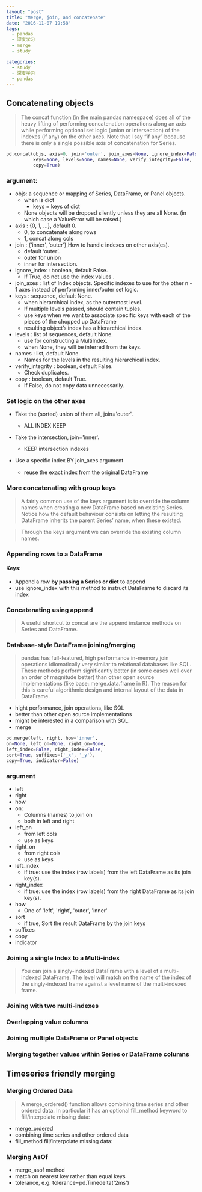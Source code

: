 ```yaml
---
layout: "post"
title: "Merge, join, and concatenate"
date: "2016-11-07 19:58"
tags:
  - pandas
  - 深度学习
  - merge
  - study

categories:
  - study
  - 深度学习
  - pandas
---
```


## Concatenating objects

> The concat function (in the main pandas namespace) does all of the heavy lifting of performing concatenation operations along an axis while performing optional set logic (union or intersection) of the indexes (if any) on the other axes. Note that I say “if any” because there is only a single possible axis of concatenation for Series.

<!-- More -->

``` python
pd.concat(objs, axis=0, join='outer', join_axes=None, ignore_index=False,
          keys=None, levels=None, names=None, verify_integrity=False,
          copy=True)
```

### argument:

- objs: a sequence or mapping of Series, DataFrame, or Panel objects.
    - when is dict
        - keys = keys of dict
    - None objects will be dropped silently unless they are all None. (in which case a ValueError will be raised.)
- axis : {0, 1, ...}, default 0.
    - 0,  to concatenate along rows
    - 1, concat along cols
- join : {‘inner’, ‘outer’},How to handle indexes on other axis(es).
    - default ‘outer’.
    - outer for union
    - inner for intersection.
- ignore_index : boolean, default False.
    - If True, do not use the index values .
- join_axes : list of Index objects. Specific indexes to use for the other n - 1 axes instead of performing inner/outer set logic.
- keys : sequence, default None.
    - when hierarchical index, as the outermost level.
    - If multiple levels passed, should contain tuples.
    - use keys when we want to associate specific keys with each of the pieces of the chopped up DataFrame
    - resulting object’s index has a hierarchical index.
- levels : list of sequences, default None.
    - use for constructing a MultiIndex.
    - when None, they will be inferred from the keys.
- names : list, default None.
    - Names for the levels in the resulting hierarchical index.
- verify_integrity : boolean, default False.
    - Check duplicates.
- copy : boolean, default True.
    - If False, do not copy data unnecessarily.

### Set logic on the other axes

- Take the (sorted) union of them all, join='outer'.

    - ALL INDEX KEEP
- Take the intersection, join='inner'.

    - KEEP intersection indexes
- Use a specific index BY join_axes argument

    -  reuse the exact index from the original DataFrame

### More concatenating with group keys

> A fairly common use of the keys argument is to override the column names when creating a new DataFrame based on existing Series. Notice how the default behaviour consists on letting the resulting DataFrame inherits the parent Series’ name, when these existed.

> Through the keys argument we can override the existing column names.

### Appending rows to a DataFrame

#### Keys:

- Append a row **by passing a Series or dict** to append
- use ignore_index with this method to instruct DataFrame to discard its index

### Concatenating using append
> A useful shortcut to concat are the append instance methods on Series and DataFrame.

### Database-style DataFrame joining/merging

> pandas has full-featured, high performance in-memory join operations idiomatically very similar to relational databases like SQL. These methods perform significantly better (in some cases well over an order of magnitude better) than other open source implementations (like base::merge.data.frame in R). The reason for this is careful algorithmic design and internal layout of the data in DataFrame.

- hight performance, join operations, like SQL
- better than other open source implementations
- might be interested in a comparison with SQL.
- merge
``` python
pd.merge(left, right, how='inner',
on=None, left_on=None, right_on=None,
left_index=False, right_index=False,
sort=True, suffixes=('_x', '_y'),
copy=True, indicator=False)
```

### argument

- left
- right
- how
- on:
    - Columns (names) to join on
    - both in left and right
- left_on
    - from left cols
    - use as keys
- right_on
    - from right cols
    - use as keys
- left_index
    - if true: use the index (row labels) from the left DataFrame as its join key(s).
- right_index
    - if true: use the index (row labels) from the right DataFrame as its join key(s).
- how
    - One of 'left', 'right', 'outer', 'inner'
- sort
    - if true, Sort the result DataFrame by the join keys
- suffixes
- copy
- indicator

### Joining a single Index to a Multi-index

> You can join a singly-indexed DataFrame with a level of a multi-indexed DataFrame. The level will match on the name of the index of the singly-indexed frame against a level name of the multi-indexed frame.

### Joining with two multi-indexes
### Overlapping value columns
### Joining multiple DataFrame or Panel objects
### Merging together values within Series or DataFrame columns

## Timeseries friendly merging

### Merging Ordered Data

> A merge_ordered() function allows combining time series and other ordered data. In particular it has an optional fill_method keyword to fill/interpolate missing data:

- merge_ordered
- combining time series and other ordered data
- fill_method fill/interpolate missing data:

### Merging AsOf

- merge_asof method
- match on nearest key rather than equal keys
- tolerance, e.g. tolerance=pd.Timedelta('2ms')
